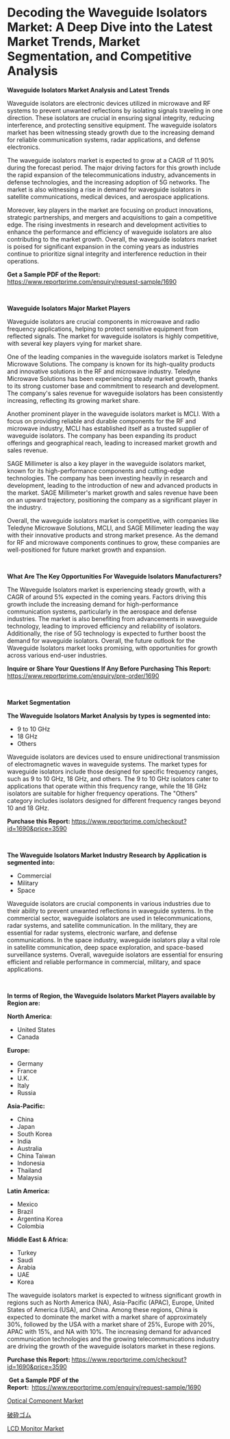 <p><h1>Decoding the Waveguide Isolators Market: A Deep Dive into the Latest Market Trends, Market Segmentation, and Competitive Analysis</h1></p><p><strong>Waveguide Isolators Market Analysis and Latest Trends</strong></p>
<p><p>Waveguide isolators are electronic devices utilized in microwave and RF systems to prevent unwanted reflections by isolating signals traveling in one direction. These isolators are crucial in ensuring signal integrity, reducing interference, and protecting sensitive equipment. The waveguide isolators market has been witnessing steady growth due to the increasing demand for reliable communication systems, radar applications, and defense electronics.</p><p>The waveguide isolators market is expected to grow at a CAGR of 11.90% during the forecast period. The major driving factors for this growth include the rapid expansion of the telecommunications industry, advancements in defense technologies, and the increasing adoption of 5G networks. The market is also witnessing a rise in demand for waveguide isolators in satellite communications, medical devices, and aerospace applications.</p><p>Moreover, key players in the market are focusing on product innovations, strategic partnerships, and mergers and acquisitions to gain a competitive edge. The rising investments in research and development activities to enhance the performance and efficiency of waveguide isolators are also contributing to the market growth. Overall, the waveguide isolators market is poised for significant expansion in the coming years as industries continue to prioritize signal integrity and interference reduction in their operations.</p></p>
<p><strong>Get a Sample PDF of the Report:&nbsp;</strong> <a href="https://www.reportprime.com/enquiry/request-sample/1690">https://www.reportprime.com/enquiry/request-sample/1690</a></p>
<p>&nbsp;</p>
<p><strong>Waveguide Isolators Major Market Players</strong></p>
<p><p>Waveguide isolators are crucial components in microwave and radio frequency applications, helping to protect sensitive equipment from reflected signals. The market for waveguide isolators is highly competitive, with several key players vying for market share.</p><p>One of the leading companies in the waveguide isolators market is Teledyne Microwave Solutions. The company is known for its high-quality products and innovative solutions in the RF and microwave industry. Teledyne Microwave Solutions has been experiencing steady market growth, thanks to its strong customer base and commitment to research and development. The company's sales revenue for waveguide isolators has been consistently increasing, reflecting its growing market share.</p><p>Another prominent player in the waveguide isolators market is MCLI. With a focus on providing reliable and durable components for the RF and microwave industry, MCLI has established itself as a trusted supplier of waveguide isolators. The company has been expanding its product offerings and geographical reach, leading to increased market growth and sales revenue.</p><p>SAGE Millimeter is also a key player in the waveguide isolators market, known for its high-performance components and cutting-edge technologies. The company has been investing heavily in research and development, leading to the introduction of new and advanced products in the market. SAGE Millimeter's market growth and sales revenue have been on an upward trajectory, positioning the company as a significant player in the industry.</p><p>Overall, the waveguide isolators market is competitive, with companies like Teledyne Microwave Solutions, MCLI, and SAGE Millimeter leading the way with their innovative products and strong market presence. As the demand for RF and microwave components continues to grow, these companies are well-positioned for future market growth and expansion.</p></p>
<p>&nbsp;</p>
<p><strong>What Are The Key Opportunities For Waveguide Isolators Manufacturers?</strong></p>
<p><p>The Waveguide Isolators market is experiencing steady growth, with a CAGR of around 5% expected in the coming years. Factors driving this growth include the increasing demand for high-performance communication systems, particularly in the aerospace and defense industries. The market is also benefiting from advancements in waveguide technology, leading to improved efficiency and reliability of isolators. Additionally, the rise of 5G technology is expected to further boost the demand for waveguide isolators. Overall, the future outlook for the Waveguide Isolators market looks promising, with opportunities for growth across various end-user industries.</p></p>
<p><strong>Inquire or Share Your Questions If Any Before Purchasing This Report:</strong> <a href="https://www.reportprime.com/enquiry/pre-order/1690">https://www.reportprime.com/enquiry/pre-order/1690</a></p>
<p>&nbsp;</p>
<p><strong>Market Segmentation</strong></p>
<p><strong>The Waveguide Isolators Market Analysis by types is segmented into:</strong></p>
<p><ul><li>9 to 10 GHz</li><li>18 GHz</li><li>Others</li></ul></p>
<p><p>Waveguide isolators are devices used to ensure unidirectional transmission of electromagnetic waves in waveguide systems. The market types for waveguide isolators include those designed for specific frequency ranges, such as 9 to 10 GHz, 18 GHz, and others. The 9 to 10 GHz isolators cater to applications that operate within this frequency range, while the 18 GHz isolators are suitable for higher frequency operations. The "Others" category includes isolators designed for different frequency ranges beyond 10 and 18 GHz.</p></p>
<p><strong>Purchase this Report:&nbsp;</strong><a href="https://www.reportprime.com/checkout?id=1690&price=3590">https://www.reportprime.com/checkout?id=1690&price=3590</a></p>
<p>&nbsp;</p>
<p><strong>The Waveguide Isolators Market Industry Research by Application is segmented into:</strong></p>
<p><ul><li>Commercial</li><li>Military</li><li>Space</li></ul></p>
<p><p>Waveguide isolators are crucial components in various industries due to their ability to prevent unwanted reflections in waveguide systems. In the commercial sector, waveguide isolators are used in telecommunications, radar systems, and satellite communication. In the military, they are essential for radar systems, electronic warfare, and defense communications. In the space industry, waveguide isolators play a vital role in satellite communication, deep space exploration, and space-based surveillance systems. Overall, waveguide isolators are essential for ensuring efficient and reliable performance in commercial, military, and space applications.</p></p>
<p>&nbsp;</p>
<p><strong>In terms of Region, the Waveguide Isolators Market Players available by Region are:</strong></p>
<p>
    <p> <strong> North America: </strong>
        <ul>
            <li>United States</li>
            <li>Canada</li>
        </ul>
        </p> 
    <p> <strong> Europe: </strong>
        <ul>
            <li>Germany</li>
            <li>France</li>
            <li>U.K.</li>
            <li>Italy</li>
            <li>Russia</li>
        </ul>
        </p> 
    <p> <strong> Asia-Pacific: </strong>
        <ul>
            <li>China</li>
            <li>Japan</li>
            <li>South Korea</li>
            <li>India</li>
            <li>Australia</li>
            <li>China Taiwan</li>
            <li>Indonesia</li>
            <li>Thailand</li>
            <li>Malaysia</li>
        </ul>
        </p> 
    <p> <strong> Latin America: </strong>
        <ul>
            <li>Mexico</li>
            <li>Brazil</li>
            <li>Argentina Korea</li>
            <li>Colombia</li>
        </ul>
        </p> 
    <p> <strong> Middle East & Africa: </strong>
        <ul>
            <li>Turkey</li>
            <li>Saudi</li>
            <li>Arabia</li>
            <li>UAE</li>
            <li>Korea</li>
        </ul>
    </p>
    </p>
<p><p>The waveguide isolators market is expected to witness significant growth in regions such as North America (NA), Asia-Pacific (APAC), Europe, United States of America (USA), and China. Among these regions, China is expected to dominate the market with a market share of approximately 30%, followed by the USA with a market share of 25%, Europe with 20%, APAC with 15%, and NA with 10%. The increasing demand for advanced communication technologies and the growing telecommunications industry are driving the growth of the waveguide isolators market in these regions.</p></p>
<p><strong>Purchase this Report: </strong><a href="https://www.reportprime.com/checkout?id=1690&price=3590">https://www.reportprime.com/checkout?id=1690&price=3590</a></p>
<p>&nbsp;<strong>Get a Sample PDF of the Report:&nbsp;&nbsp;</strong><a href="https://www.reportprime.com/enquiry/request-sample/1690">https://www.reportprime.com/enquiry/request-sample/1690</a></p>
<p><strong></strong></p>
<p><p><a href="https://github.com/gulaimolin/Market-Research-Report-List-3/blob/main/optical-component-market.md">Optical Component Market</a></p><p><a href="https://github.com/xemfu2379520/Market-Research-Report-List-1/blob/main/755881610001.md">破砕ゴム</a></p><p><a href="https://github.com/mauripalmi/Market-Research-Report-List-2/blob/main/lcd-monitor-market.md">LCD Monitor Market</a></p></p>